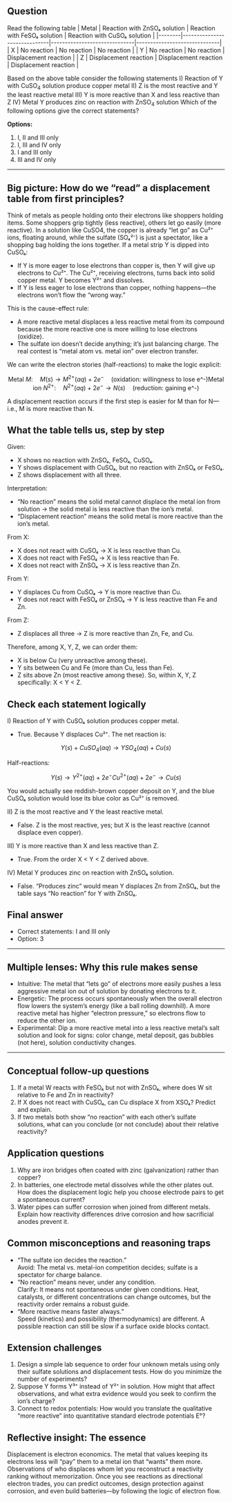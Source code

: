 ## Question 
Read the following table
| Metal | Reaction with ZnSO₄ solution | Reaction with FeSO₄ solution | Reaction with CuSO₄ solution |
|--------|------------------------------|------------------------------|------------------------------|
| X      | No reaction                  | No reaction                  | No reaction                  |
| Y      | No reaction                  | No reaction                  | Displacement reaction        |
| Z      | Displacement reaction        | Displacement reaction        | Displacement reaction        |


Based on the above table consider the following
statements
I) Reaction of Y with $\mathrm{CuSO}_4$ solution
produce copper metal
II) Z is the most reactive and Y the least reactive
metal
III) Y is more reactive than X and less reactive than
Z
IV) Metal Y produces zinc on reaction with
$\mathrm{ZnSO}_4$ solution
Which of the following options give the correct
statements?

**Options:**

1. I, II and III only
2. I, III and IV only
3. I and III only
4. III and IV only

---
## Big picture: How do we “read” a displacement table from first principles?

Think of metals as people holding onto their electrons like shoppers holding items. Some shoppers grip tightly (less reactive), others let go easily (more reactive). In a solution like CuSO4, the copper is already “let go” as Cu²⁺ ions, floating around, while the sulfate (SO₄²⁻) is just a spectator, like a shopping bag holding the ions together. If a metal strip Y is dipped into CuSO₄:

- If Y is more eager to lose electrons than copper is, then Y will give up electrons to Cu²⁺. The Cu²⁺, receiving electrons, turns back into solid copper metal. Y becomes Y²⁺ and dissolves.
- If Y is less eager to lose electrons than copper, nothing happens—the electrons won’t flow the “wrong way.”

This is the cause-effect rule:
- A more reactive metal displaces a less reactive metal from its compound because the more reactive one is more willing to lose electrons (oxidize).
- The sulfate ion doesn’t decide anything; it’s just balancing charge. The real contest is “metal atom vs. metal ion” over electron transfer.

We can write the electron stories (half-reactions) to make the logic explicit:
```math
\text{Metal } M: \quad M(s) \to M^{2+}(aq) + 2e^- \quad \text{(oxidation: willingness to lose e^-)}
\text{Metal ion } N^{2+}: \quad N^{2+}(aq) + 2e^- \to N(s) \quad \text{(reduction: gaining e^-)}
```
A displacement reaction occurs if the first step is easier for M than for N—i.e., M is more reactive than N.

## What the table tells us, step by step

Given:
- X shows no reaction with ZnSO₄, FeSO₄, CuSO₄.
- Y shows displacement with CuSO₄, but no reaction with ZnSO₄ or FeSO₄.
- Z shows displacement with all three.

Interpretation:
- “No reaction” means the solid metal cannot displace the metal ion from solution → the solid metal is less reactive than the ion’s metal.
- “Displacement reaction” means the solid metal is more reactive than the ion’s metal.

From X:
- X does not react with CuSO₄ → X is less reactive than Cu.
- X does not react with FeSO₄ → X is less reactive than Fe.
- X does not react with ZnSO₄ → X is less reactive than Zn.

From Y:
- Y displaces Cu from CuSO₄ → Y is more reactive than Cu.
- Y does not react with FeSO₄ or ZnSO₄ → Y is less reactive than Fe and Zn.

From Z:
- Z displaces all three → Z is more reactive than Zn, Fe, and Cu.

Therefore, among X, Y, Z, we can order them:
- X is below Cu (very unreactive among these).
- Y sits between Cu and Fe (more than Cu, less than Fe).
- Z sits above Zn (most reactive among these).
So, within X, Y, Z specifically: X < Y < Z.

## Check each statement logically

I) Reaction of Y with CuSO₄ solution produces copper metal.
- True. Because Y displaces Cu²⁺. The net reaction is:
```math
Y(s) + CuSO_4(aq) \to YSO_4(aq) + Cu(s)
```
Half-reactions:
```math
Y(s) \to Y^{2+}(aq) + 2e^- 
Cu^{2+}(aq) + 2e^- \to Cu(s)
```
You would actually see reddish-brown copper deposit on Y, and the blue CuSO₄ solution would lose its blue color as Cu²⁺ is removed.

II) Z is the most reactive and Y the least reactive metal.
- False. Z is the most reactive, yes; but X is the least reactive (cannot displace even copper).

III) Y is more reactive than X and less reactive than Z.
- True. From the order X < Y < Z derived above.

IV) Metal Y produces zinc on reaction with ZnSO₄ solution.
- False. “Produces zinc” would mean Y displaces Zn from ZnSO₄, but the table says “No reaction” for Y with ZnSO₄.

## Final answer
- Correct statements: I and III only
- Option: 3

---

## Multiple lenses: Why this rule makes sense

- Intuitive: The metal that “lets go” of electrons more easily pushes a less aggressive metal ion out of solution by donating electrons to it.
- Energetic: The process occurs spontaneously when the overall electron flow lowers the system’s energy (like a ball rolling downhill). A more reactive metal has higher “electron pressure,” so electrons flow to reduce the other ion.
- Experimental: Dip a more reactive metal into a less reactive metal’s salt solution and look for signs: color change, metal deposit, gas bubbles (not here), solution conductivity changes.

---

## Conceptual follow-up questions

1. If a metal W reacts with FeSO₄ but not with ZnSO₄, where does W sit relative to Fe and Zn in reactivity?
2. If X does not react with CuSO₄, can Cu displace X from XSO₄? Predict and explain.
3. If two metals both show “no reaction” with each other’s sulfate solutions, what can you conclude (or not conclude) about their relative reactivity?

## Application questions

1. Why are iron bridges often coated with zinc (galvanization) rather than copper?
2. In batteries, one electrode metal dissolves while the other plates out. How does the displacement logic help you choose electrode pairs to get a spontaneous current?
3. Water pipes can suffer corrosion when joined from different metals. Explain how reactivity differences drive corrosion and how sacrificial anodes prevent it.

## Common misconceptions and reasoning traps

- “The sulfate ion decides the reaction.”  
  Avoid: The metal vs. metal-ion competition decides; sulfate is a spectator for charge balance.
- “No reaction” means never, under any condition.  
  Clarify: It means not spontaneous under given conditions. Heat, catalysts, or different concentrations can change outcomes, but the reactivity order remains a robust guide.
- “More reactive means faster always.”  
  Speed (kinetics) and possibility (thermodynamics) are different. A possible reaction can still be slow if a surface oxide blocks contact.

## Extension challenges

1. Design a simple lab sequence to order four unknown metals using only their sulfate solutions and displacement tests. How do you minimize the number of experiments?
2. Suppose Y forms Y³⁺ instead of Y²⁺ in solution. How might that affect observations, and what extra evidence would you seek to confirm the ion’s charge?
3. Connect to redox potentials: How would you translate the qualitative “more reactive” into quantitative standard electrode potentials E°?

## Reflective insight: The essence

Displacement is electron economics. The metal that values keeping its electrons less will “pay” them to a metal ion that “wants” them more. Observations of who displaces whom let you reconstruct a reactivity ranking without memorization. Once you see reactions as directional electron trades, you can predict outcomes, design protection against corrosion, and even build batteries—by following the logic of electron flow.